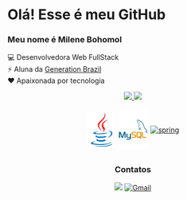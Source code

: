 # Olá! Esse é meu GitHub 

<h3>Meu nome é Milene Bohomol</h3>

💻 Desenvolvedora Web FullStack
<br>
⚡ Aluna da [Generation Brazil](https://brazil.generation.org/)
<br>
❤️ Apaixonada por tecnologia

<div align="center">
  <a href="https://github.com/mbohomol">
  <img height="150em" src="https://github-readme-stats.vercel.app/api?username=mbohomol&show_icons=true&theme=dracula&include_all_commits=true&count_private=true"/>
  <img height="150em" src="https://github-readme-stats.vercel.app/api/top-langs/?username=mbohomol&layout=compact&langs_count=7&theme=dracula"/>
<div style="display: inline_block"><br>
  <a href="https://www.java.com" target="_blank" title="Java"><img align="center" src="https://raw.githubusercontent.com/devicons/devicon/master/icons/java/java-original.svg" alt="java" width="60" height="70"/></a>
  <a href="https://www.mysql.com/" target="_blank" title="MySQL"><img align="center" src="https://raw.githubusercontent.com/devicons/devicon/master/icons/mysql/mysql-original-wordmark.svg" alt="mysql" width="60" height="80"/></a>
  <a href="https://spring.io/" target="_blank" title="SpringBoot"><img align="center" src="https://www.vectorlogo.zone/logos/springio/springio-icon.svg" alt="spring" width="50" height="50"/></a>
</div>
  
  ##
 
<div>  
  
  ### Contatos
<a href="https://www.linkedin.com/in/milene-bohomol-16bb81237" target="_blank"><img src="https://img.shields.io/badge/-LinkedIn-%230077B5?style=for-the-badge&logo=linkedin&logoColor=white" target="_blank"></a> 
<a href = "mailto:mbohomol@gmail.com">![Gmail](https://img.shields.io/badge/Gmail-D14836?style=for-the-badge&logo=gmail&logoColor=white)
                                             
                                             
          
          
  
  

